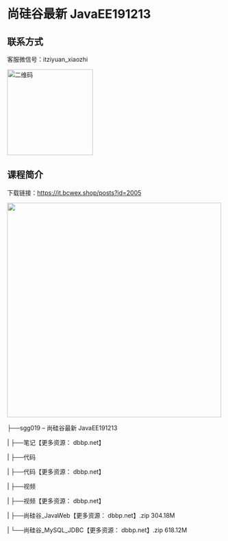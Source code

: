 # 尚硅谷最新 JavaEE191213

## 联系方式

客服微信号：itziyuan_xiaozhi

<img src="https://ziyuanyun.oss-cn-guangzhou.aliyuncs.com/common/20240614073449/666b82192834a.jpg" width="200" height="200" alt="二维码">

## 课程简介

下载链接：https://it.bcwex.shop/posts?id=2005

<img src="https://ziyuanyun.oss-cn-guangzhou.aliyuncs.com/yun/20240515183625/66449029aec8c.jpg" width="500" alt="">

  ├──sgg019 &#8211; 尚硅谷最新 JavaEE191213

 | ├──笔记【更多资源： dbbp.net】

 | ├──代码

 | ├──代码【更多资源： dbbp.net】

 | ├──视频

 | ├──视频【更多资源： dbbp.net】

 | ├──尚硅谷_JavaWeb【更多资源： dbbp.net】.zip 304.18M

 | └──尚硅谷_MySQL_JDBC【更多资源： dbbp.net】.zip 618.12M

  